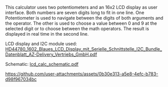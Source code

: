 This calculator uses two potentiometers and an 16x2 LCD display as user interface.
Both numbers are seven digits long to fit in one line. 
One Potentiometer is used to navigate between the digits of both arguments and the operator. 
The other is used to choose a value between 0 and 9 at the selected digit or to choose between the math operators.
The result is displayed in real time in the second line.

LCD display and I2C module used: [HD44780_1602_Blaues_LCD_Display_mit_Serielle_Schnittstelle_I2C_Bundle_Datenblatt_AZ-Delivery_Vertriebs_GmbH.pdf](https://github.com/user-attachments/files/16920092/HD44780_1602_Blaues_LCD_Display_mit_Serielle_Schnittstelle_I2C_Bundle_Datenblatt_AZ-Delivery_Vertriebs_GmbH.pdf)

Schematic: [lcd_calc_schematic.pdf](https://github.com/user-attachments/files/16920097/lcd_calc_schematic.pdf)


https://github.com/user-attachments/assets/0b30e313-a5e8-4efc-b783-d98f967034bc

